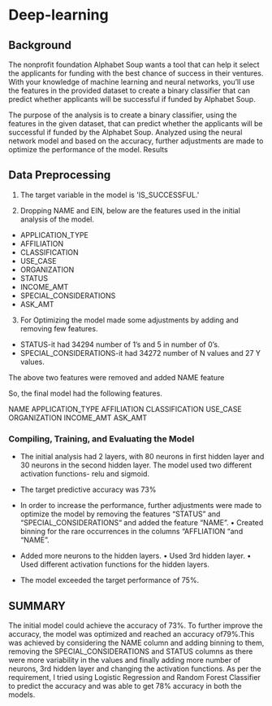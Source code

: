 # Deep-learning

## Background
The nonprofit foundation Alphabet Soup wants a tool that can help it select the applicants for funding with the best chance of success in their ventures. With your knowledge of machine learning and neural networks, you’ll use the features in the provided dataset to create a binary classifier that can predict whether applicants will be successful if funded by Alphabet Soup.


The purpose of the analysis is to create a binary classifier, using the features in the given dataset, that can predict whether the applicants will be successful if funded by the Alphabet Soup. Analyzed using the neural network model and based on the accuracy, further adjustments are made to optimize the performance of the model. Results

## Data Preprocessing

1. The target variable in the model is 'IS_SUCCESSFUL.'

2. Dropping NAME and EIN, below are the features used in the initial analysis of the model.

- APPLICATION_TYPE
- AFFILIATION
- CLASSIFICATION
- USE_CASE
- ORGANIZATION
- STATUS
- INCOME_AMT
- SPECIAL_CONSIDERATIONS
- ASK_AMT

3. For Optimizing the model made some adjustments by adding and removing few features.

- STATUS-it had 34294 number of 1’s and 5 in number of 0’s.
- SPECIAL_CONSIDERATIONS-it had 34272 number of N values and 27 Y values.

The above two features were removed and added NAME feature

So, the final model had the following features.

NAME
APPLICATION_TYPE
AFFILIATION
CLASSIFICATION
USE_CASE
ORGANIZATION
INCOME_AMT
ASK_AMT

### Compiling, Training, and Evaluating the Model

- The initial analysis had 2 layers, with 80 neurons in first hidden layer and 30 neurons in the second hidden layer. The model used two different activation functions- relu and sigmoid.

- The target predictive accuracy was 73%

- In order to increase the performance, further adjustments were made to optimize the model by removing the features “STATUS” and “SPECIAL_CONSIDERATIONS“ and added the feature “NAME”. • Created binning for the rare occurrences in the columns “AFFLIATION “and “NAME”.

- Added more neurons to the hidden layers. • Used 3rd hidden layer. • Used different activation functions for the hidden layers.

- The model exceeded the target performance of 75%.

## SUMMARY

The initial model could achieve the accuracy of 73%. To further improve the accuracy, the model was optimized and reached an accuracy of79%.This was achieved by considering the NAME column and adding binning to them, removing the SPECIAL_CONSIDERATIONS and STATUS columns as there were more variability in the values and finally adding more number of neurons, 3rd hidden layer and changing the activation functions. As per the requirement, I tried using Logistic Regression and Random Forest Classifier to predict the accuracy and was able to get 78% accuracy in both the models.


